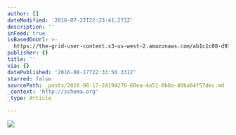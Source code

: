 ```yaml
---
author: []
dateModified: '2016-07-22T22:23:41.271Z'
description: ''
inFeed: true
isBasedOnUrl: >-
  https://the-grid-user-content.s3-us-west-2.amazonaws.com/ab1c1c08-d973-4171-8716-2c95d419cb85.jpg
publisher: {}
title: ''
via: {}
datePublished: '2016-08-17T22:33:56.331Z'
starred: false
sourcePath: _posts/2016-08-17-24194276-60ea-4a51-8b8a-49ba84f57dec.md
_context: 'http://schema.org'
_type: Article

---
```

![](https://the-grid-user-content.s3-us-west-2.amazonaws.com/ab1c1c08-d973-4171-8716-2c95d419cb85.jpg)